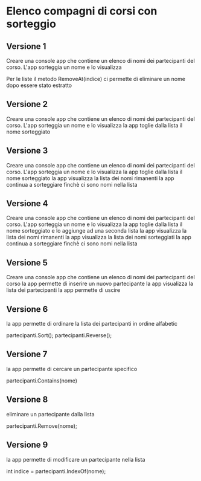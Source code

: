 # Elenco compagni di corsi con sorteggio
## Versione 1

Creare una console app che contiene un elenco di nomi dei partecipanti del corso.
L'app sorteggia un nome e lo visualizza

Per le liste
il metodo RemoveAt(indice) ci permette di eliminare un nome dopo essere stato estratto

## Versione 2


Creare una console app che contiene un elenco di nomi dei partecipanti del corso.
L'app sorteggia un nome e lo visualizza
la app toglie dalla lista il nome sorteggiato


## Versione 3

Creare una console app che contiene un elenco di nomi dei partecipanti del corso.
L'app sorteggia un nome e lo visualizza
la app toglie dalla lista il nome sorteggiato
la app visualizza la lista dei nomi rimanenti
la app continua a sorteggiare finchè ci sono nomi nella lista

## Versione 4

Creare una console app che contiene un elenco di nomi dei partecipanti del corso.
L'app sorteggia un nome e lo visualizza
la app toglie dalla lista il nome sorteggiato e lo aggiunge ad una seconda lista
la app visualizza la lista dei nomi rimanenti
la app visualizza la lista dei nomi sorteggiati
la app continua a sorteggiare finchè ci sono nomi nella lista

## Versione 5

Creare una console app che contiene un elenco di nomi dei partecipanti del corso
la app permette di inserire un nuovo partecipante
la app visualizza la lista dei partecipanti
la app permette di uscire

## Versione 6

la app permette di ordinare la lista dei partecipanti in ordine alfabetic

partecipanti.Sort();
partecipanti.Reverse();

## Versione 7

la app permette di cercare un partecipante specifico

partecipanti.Contains(nome)

## Versione 8

eliminare un partecipante dalla lista

partecipanti.Remove(nome);

## Versione 9

la app permette di modificare un partecipante nella lista

int indice = partecipanti.IndexOf(nome);
